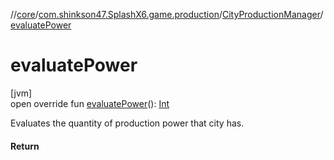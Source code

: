//[core](../../../index.md)/[com.shinkson47.SplashX6.game.production](../index.md)/[CityProductionManager](index.md)/[evaluatePower](evaluate-power.md)

# evaluatePower

[jvm]\
open override fun [evaluatePower](evaluate-power.md)(): [Int](https://kotlinlang.org/api/latest/jvm/stdlib/kotlin/-int/index.html)

Evaluates the quantity of production power that city has.

#### Return
